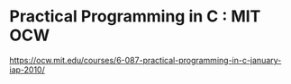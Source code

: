 # Practical Programming in C : MIT OCW

<https://ocw.mit.edu/courses/6-087-practical-programming-in-c-january-iap-2010/>
